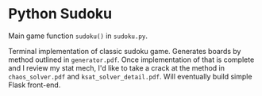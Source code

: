 # Python Sudoku

Main game function `sudoku()` in `sudoku.py`.

Terminal implementation of classic sudoku game. Generates boards by method outlined in `generator.pdf`. Once implementation of that is complete and I review my stat mech, I'd like to take a crack at the method in `chaos_solver.pdf` and `ksat_solver_detail.pdf`. Will eventually build simple Flask front-end.
